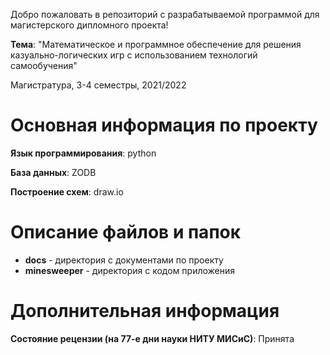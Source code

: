 Добро пожаловать в репозиторий с разрабатываемой программой для магистерского дипломного проекта!

**Тема**: "Математическое и программное обеспечение для решения казуально-логических игр с использованием технологий самообучения"

Магистратура, 3-4 семестры, 2021/2022

# Основная информация по проекту

**Язык программирования**: python

**База данных**: ZODB

**Построение схем**: draw.io

# Описание файлов и папок

- **docs** - директория с документами по проекту
- **minesweeper** - директория с кодом приложения

# Дополнительная информация

**Состояние рецензии (на 77-е дни науки НИТУ МИСиС)**: Принята
